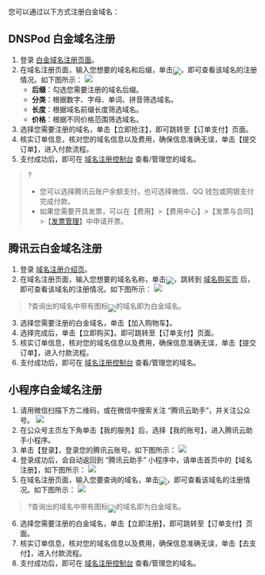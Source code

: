 您可以通过以下方式注册白金域名：

## DNSPod 白金域名注册
1. 登录 [白金域名注册页面](https://www.dnspod.cn/promo/premium?source=cloud&from=domain)。
2. 在域名注册页面，输入您想要的域名和后缀，单击<span ><img src="https://main.qcloudimg.com/raw/0cc93679f33e50d7c6b3fea4d9110cc1.png" style="margin-bottom:-5px;"/></span>，即可查看该域名的注册情况。如下图所示：
![](https://main.qcloudimg.com/raw/e9e8d6051ba0ea866a0ac486a11d4408.png)
   - **后缀**：勾选您需要注册的域名后缀。
   - **分类**：根据数字、字母、单词、拼音筛选域名。
   - **长度**：根据域名前缀长度筛选域名。
   - **价格**：根据不同价格范围筛选域名。
3. 选择您需要注册的域名，单击【立即抢注】，即可跳转至【订单支付】页面。
4. 核实订单信息，核对您的域名信息以及费用，确保信息准确无误，单击【提交订单】，进入付款流程。
5. 支付成功后，即可在 [域名注册控制台](https://console.cloud.tencent.com/domain) 查看/管理您的域名。
>?
>- 您可以选择腾讯云账户余额支付，也可选择微信、QQ 钱包或网银支付完成付款。
>- 如果您需要开具发票，可以在【费用】>【费用中心】>【发票与合同】>【[发票管理](https://console.cloud.tencent.com/expense/invoice)】中申请开票。

## 腾讯云白金域名注册
1. 登录 [域名注册介绍页](https://dnspod.cloud.tencent.com/)。   
2. 在域名注册页面，输入您想要的域名名称，单击<span ><img src="https://main.qcloudimg.com/raw/0cc93679f33e50d7c6b3fea4d9110cc1.png" style="margin-bottom:-5px;"/></span>，跳转到 [域名购买页](https://buy.cloud.tencent.com/domain) 后，即可查看该域名的注册情况。如下图所示：
![](https://main.qcloudimg.com/raw/f2f6f1e3e71866c34e56b7ac26d7f02b.png)
>?查询出的域名中带有图标<span ><img src="https://main.qcloudimg.com/raw/1d90c694661b2296e4a466818230f8ed.png" style="margin-bottom:-7px;"/></span>的域名即为白金域名。
>
3. 选择您需要注册的白金域名，单击【加入购物车】。
4. 选择完成后，单击【立即购买】。即可跳转至【订单支付】页面。
5. 核实订单信息，核对您的域名信息以及费用，确保信息准确无误，单击【提交订单】，进入付款流程。
6. 支付成功后，即可在 [域名注册控制台](https://console.cloud.tencent.com/domain) 查看/管理您的域名。

## 小程序白金域名注册
1. 请用微信扫描下方二维码，或在微信中搜索关注 “腾讯云助手”，并关注公众号。 
![](https://main.qcloudimg.com/raw/69fd88486c98c77e7fa02e967f83838e.jpg)
2. 在公众号主页左下角单击【我的服务】后，选择【我的账号】，进入腾讯云助手小程序。
3. 单击【登录】，登录您的腾讯云账号。如下图所示：
![](https://main.qcloudimg.com/raw/3b05bd55e66f7cfec5d1ae0af61afd40.jpg)
4. 登录成功后，会自动返回到 “腾讯云助手” 小程序中，请单击首页中的【域名注册】，如下图所示：
![](https://main.qcloudimg.com/raw/87e46d0ca86d2647b5b9cfdda5eceaf9.jpg)
5. 在域名注册页面，输入您要查询的域名，单击<span><img src="https://main.qcloudimg.com/raw/f5aa3717c8073393fea524bdb3ba6cc2.png" style="margin-bottom:-5px;"/></span>，即可查看该域名的注册情况。如下图所示：
![](https://main.qcloudimg.com/raw/6138b722c5fb50490b982e0c4fb7f9f2.jpg)
>?查询出的域名中带有图标<span ><img src="https://main.qcloudimg.com/raw/1d90c694661b2296e4a466818230f8ed.png" style="margin-bottom:-7px;"/></span>的域名即为白金域名。
>
6. 选择您需要注册的白金域名，单击【立即注册】，即可跳转至【订单支付】页面。
7. 核实订单信息，核对您的域名信息以及费用，确保信息准确无误，单击【去支付】，进入付款流程。
8. 支付成功后，即可在 [域名注册控制台](https://console.cloud.tencent.com/domain) 查看/管理您的域名。
